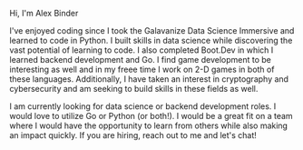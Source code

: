 Hi, I'm Alex Binder

I've enjoyed coding since I took the Galavanize Data Science Immersive and learned to code in Python. I built skills in data science while discovering the vast potential of learning to code. I also completed Boot.Dev in which I learned backend development and Go. I find game development to be interesting as well and in my freee time I work on 2-D games in both of these languages. Additionally, I have taken an interest in cryptography and cybersecurity and am seeking to build skills in these fields as well.

I am currently looking for data science or backend development roles. I would love to utilize Go or Python (or both!). I would be a great fit on a team where I would have the opportunity to learn from others while also making an impact quickly. If you are hiring, reach out to me and let's chat!
<!--
**Shredder42/Shredder42** is a ✨ _special_ ✨ repository because its `README.md` (this file) appears on your GitHub profile.

Here are some ideas to get you started:

- 🔭 I’m currently working on ...
- 🌱 I’m currently learning ...
- 👯 I’m looking to collaborate on ...
- 🤔 I’m looking for help with ...
- 💬 Ask me about ...
- 📫 How to reach me: ...
- 😄 Pronouns: ...
- ⚡ Fun fact: ...
-->
